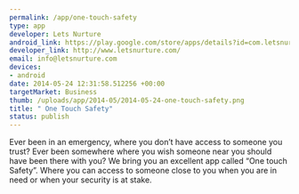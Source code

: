 ```yaml
--- 
permalink: /app/one-touch-safety
type: app
developer: Lets Nurture
android_link: https://play.google.com/store/apps/details?id=com.letsnurture.safety
developer_link: http://www.letsnurture.com/
email: info@letsnurture.com
devices: 
- android
date: 2014-05-24 12:31:58.512256 +00:00
targetMarket: Business
thumb: /uploads/app/2014-05/2014-05-24-one-touch-safety.png
title: " One Touch Safety"
status: publish
---
```


Ever been in an emergency, where you don’t have access to someone you trust? Ever been somewhere where you wish someone near you should have been there with you? We bring you an excellent app called “One touch Safety”. Where you can access to someone close to you when you are in need or when your security is at stake. 
